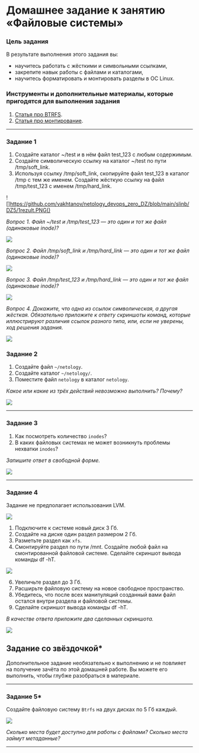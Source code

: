 # Домашнее задание к занятию «Файловые системы»


### Цель задания

В результате выполнения этого задания вы:

* научитесь работать с жёсткими и символьными ссылками,
* закрепите навык работы с файлами и каталогами,
* научитесь форматировать и монтировать разделы в ОС Linux.


### Инструменты и дополнительные материалы, которые пригодятся для выполнения задания

1. [Cтатья про BTRFS](https://habr.com/ru/company/veeam/blog/458250/).
2. [Статья про монтирование](http://xgu.ru/wiki/%D0%9C%D0%BE%D0%BD%D1%82%D0%B8%D1%80%D0%BE%D0%B2%D0%B0%D0%BD%D0%B8%D0%B5).


---

### Задание 1

1. Создайте каталог ~/test и в нём файл test_123 с любым содержимым.
2. Создайте символическую ссылку на каталог ~/test по пути /tmp/soft_link.
3. Используя ссылку /tmp/soft_link, скопируйте файл test_123 в каталог /tmp с тем же именем. Создайте жёсткую ссылку на файл /tmp/test_123 с именем /tmp/hard_link.

![]https://github.com/vakhtanov/netology_devops_zero_DZ/blob/main/slinb/DZ5/1rezult.PNG()

*Вопрос 1. Файл ~/test и /tmp/test_123 — это один и тот же файл (одинаковые inode)?*

![](https://github.com/vakhtanov/netology_devops_zero_DZ/blob/main/slinb/DZ5/2pic.PNG)

*Вопрос 2. Файл /tmp/soft_link и /tmp/hard_link — это один и тот же файл (одинаковые inode)?*

![](https://github.com/vakhtanov/netology_devops_zero_DZ/blob/main/slinb/DZ5/3pic.PNG)

*Вопрос 3. Файл /tmp/test_123 и /tmp/hard_link — это один и тот же файл (одинаковые inode)?*

![](https://github.com/vakhtanov/netology_devops_zero_DZ/blob/main/slinb/DZ5/4pic.PNG)

*Вопрос 4. Докажите, что одна из ссылок символическая, а другая жёсткая. Обязательно приложите к ответу скриншоты команд, которые иллюстрируют различия ссылок разного типа, или, если не уверены, ход решения задания.*

![](https://github.com/vakhtanov/netology_devops_zero_DZ/blob/main/slinb/DZ5/5pic.PNG)

### Задание 2

1. Создайте файл `~/netology`.
2. Создайте каталог `~/netology/`.
3. Поместите файл `netology` в каталог `netology`.

*Какое или какие из трёх действий невозможно выполнить? Почему?*

![](https://github.com/vakhtanov/netology_devops_zero_DZ/blob/main/slinb/DZ5/6neto1.PNG)

---

### Задание 3

1. Как посмотреть количество `inodes`?
2. В каких файловых системах не может возникнуть проблемы нехватки `inodes`?

*Запишите ответ в свободной форме.*

![](https://github.com/vakhtanov/netology_devops_zero_DZ/blob/main/slinb/DZ5/3zd3.PNG)

---

### Задание 4

Задание не предполагает использования LVM.

![](https://github.com/vakhtanov/netology_devops_zero_DZ/blob/main/slinb/DZ5/8zd4.PNG)

1. Подключите к системе новый диск 3 Гб.
2. Создайте на диске один раздел размером 2 Гб.
3. Разметьте раздел как `xfs`.
4. Смонтируйте раздел по пути /mnt. Создайте любой файл на смонтированной файловой системе. Сделайте скриншот вывода команды df -hT.

![](https://github.com/vakhtanov/netology_devops_zero_DZ/blob/main/slinb/DZ5/9zd4.PNG)

6. Увеличьте раздел до 3 Гб.
7. Расширьте файловую систему на новое свободное пространство.
8. Убедитесь, что после всех манипуляций созданный вами файл остался внутри раздела и файловой системы.
9. Сделайте скриншот вывода команды df -hT.

*В качестве ответа приложите два сделанных скриншота.*

![](https://github.com/vakhtanov/netology_devops_zero_DZ/blob/main/slinb/DZ5/10zd4.PNG)

## Задание со звёздочкой*
Дополнительное задание необязательно к выполнению и не повлияет на получение зачёта по этой домашней работе. Вы можете его выполнить, чтобы глубже разобраться в материале.

---

### Задание 5*

Создайте файловую систему `Btrfs` на двух дисках по 5 Гб каждый.

![](https://github.com/vakhtanov/netology_devops_zero_DZ/blob/main/slinb/DZ5/11dz5.PNG)

*Сколько места будет доступно для работы с файлами? Сколько места займут метаданные?*

----
